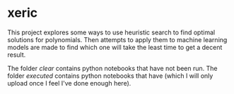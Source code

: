 # xeric

This project explores some ways to use heuristic search to find optimal solutions for polynomials. Then attempts to apply them to machine learning models are made to find which one will take the least time to get a decent result.

The folder *clear* contains python notebooks that have not been run. The folder *executed* contains python notebooks that have (which I will only upload once I feel I've done enough here).
